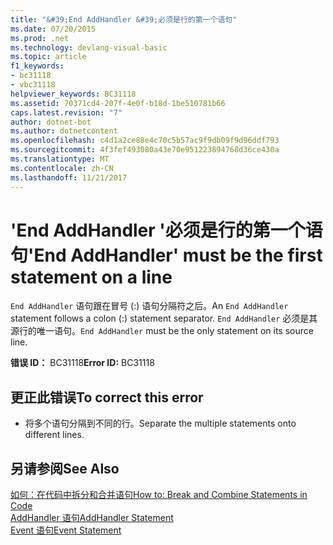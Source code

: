 ```yaml
---
title: "&#39;End AddHandler &#39;必须是行的第一个语句"
ms.date: 07/20/2015
ms.prod: .net
ms.technology: devlang-visual-basic
ms.topic: article
f1_keywords:
- bc31118
- vbc31118
helpviewer_keywords: BC31118
ms.assetid: 70371cd4-207f-4e0f-b18d-1be510781b66
caps.latest.revision: "7"
author: dotnet-bot
ms.author: dotnetcontent
ms.openlocfilehash: c4d1a2ce88e4c70c5b57ac9f9db09f9d96ddf793
ms.sourcegitcommit: 4f3fef493080a43e70e951223894768d36ce430a
ms.translationtype: MT
ms.contentlocale: zh-CN
ms.lasthandoff: 11/21/2017
---
```

# <a name="39end-addhandler39-must-be-the-first-statement-on-a-line"></a><span data-ttu-id="8088c-102">&#39;End AddHandler &#39;必须是行的第一个语句</span><span class="sxs-lookup"><span data-stu-id="8088c-102">&#39;End AddHandler&#39; must be the first statement on a line</span></span>
<span data-ttu-id="8088c-103">`End AddHandler` 语句跟在冒号 (:) 语句分隔符之后。</span><span class="sxs-lookup"><span data-stu-id="8088c-103">An `End AddHandler` statement follows a colon (:) statement separator.</span></span> <span data-ttu-id="8088c-104">`End AddHandler` 必须是其源行的唯一语句。</span><span class="sxs-lookup"><span data-stu-id="8088c-104">`End AddHandler` must be the only statement on its source line.</span></span>  
  
 <span data-ttu-id="8088c-105">**错误 ID：** BC31118</span><span class="sxs-lookup"><span data-stu-id="8088c-105">**Error ID:** BC31118</span></span>  
  
## <a name="to-correct-this-error"></a><span data-ttu-id="8088c-106">更正此错误</span><span class="sxs-lookup"><span data-stu-id="8088c-106">To correct this error</span></span>  
  
-   <span data-ttu-id="8088c-107">将多个语句分隔到不同的行。</span><span class="sxs-lookup"><span data-stu-id="8088c-107">Separate the multiple statements onto different lines.</span></span>  
  
## <a name="see-also"></a><span data-ttu-id="8088c-108">另请参阅</span><span class="sxs-lookup"><span data-stu-id="8088c-108">See Also</span></span>  
 [<span data-ttu-id="8088c-109">如何：在代码中拆分和合并语句</span><span class="sxs-lookup"><span data-stu-id="8088c-109">How to: Break and Combine Statements in Code</span></span>](../../visual-basic/programming-guide/program-structure/how-to-break-and-combine-statements-in-code.md)  
 [<span data-ttu-id="8088c-110">AddHandler 语句</span><span class="sxs-lookup"><span data-stu-id="8088c-110">AddHandler Statement</span></span>](../../visual-basic/language-reference/statements/addhandler-statement.md)  
 [<span data-ttu-id="8088c-111">Event 语句</span><span class="sxs-lookup"><span data-stu-id="8088c-111">Event Statement</span></span>](../../visual-basic/language-reference/statements/event-statement.md)
